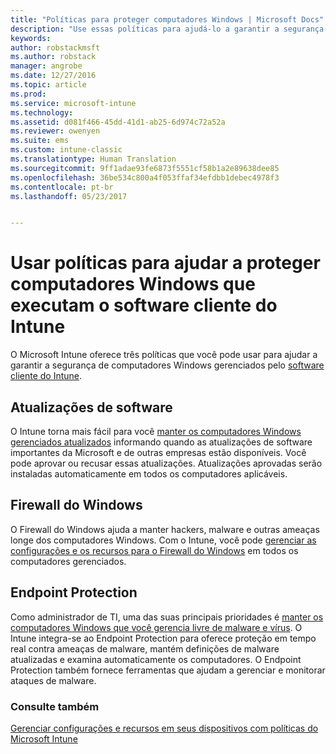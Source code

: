 ```yaml
---
title: "Políticas para proteger computadores Windows | Microsoft Docs"
description: "Use essas políticas para ajudá-lo a garantir a segurança de computadores Windows quando eles são gerenciados pelo software cliente do Intune."
keywords: 
author: robstackmsft
ms.author: robstack
manager: angrobe
ms.date: 12/27/2016
ms.topic: article
ms.prod: 
ms.service: microsoft-intune
ms.technology: 
ms.assetid: d081f466-45dd-41d1-ab25-6d974c72a52a
ms.reviewer: owenyen
ms.suite: ems
ms.custom: intune-classic
ms.translationtype: Human Translation
ms.sourcegitcommit: 9ff1adae93fe6873f5551cf58b1a2e89638dee85
ms.openlocfilehash: 36be534c800a4f053ffaf34efdbb1debec4978f3
ms.contentlocale: pt-br
ms.lasthandoff: 05/23/2017


---
```


# <a name="use-policies-to-help-protect-windows-pcs-that-run-the-intune-client-software"></a>Usar políticas para ajudar a proteger computadores Windows que executam o software cliente do Intune

O Microsoft Intune oferece três políticas que você pode usar para ajudar a garantir a segurança de computadores Windows gerenciados pelo [software cliente do Intune](manage-windows-pcs-with-microsoft-intune.md).


## <a name="software-updates"></a>Atualizações de software

O Intune torna mais fácil para você [manter os computadores Windows gerenciados atualizados](keep-windows-pcs-up-to-date-with-software-updates-in-microsoft-intune.md) informando quando as atualizações de software importantes da Microsoft e de outras empresas estão disponíveis. Você pode aprovar ou recusar essas atualizações. Atualizações aprovadas serão instaladas automaticamente em todos os computadores aplicáveis.

## <a name="windows-firewall"></a>Firewall do Windows

O Firewall do Windows ajuda a manter hackers, malware e outras ameaças longe dos computadores Windows. Com o Intune, você pode [gerenciar as configurações e os recursos para o Firewall do Windows](help-protect-windows-pcs-using-windows-firewall-policies-in-microsoft-intune.md) em todos os computadores gerenciados.

## <a name="endpoint-protection"></a>Endpoint Protection

Como administrador de TI, uma das suas principais prioridades é [manter os computadores Windows que você gerencia livre de malware e vírus](help-secure-windows-pcs-with-endpoint-protection-for-microsoft-intune.md). O Intune integra-se ao Endpoint Protection para oferece proteção em tempo real contra ameaças de malware, mantém definições de malware atualizadas e examina automaticamente os computadores. O Endpoint Protection também fornece ferramentas que ajudam a gerenciar e monitorar ataques de malware.



### <a name="see-also"></a>Consulte também
[Gerenciar configurações e recursos em seus dispositivos com políticas do Microsoft Intune](manage-settings-and-features-on-your-devices-with-microsoft-intune-policies.md)

